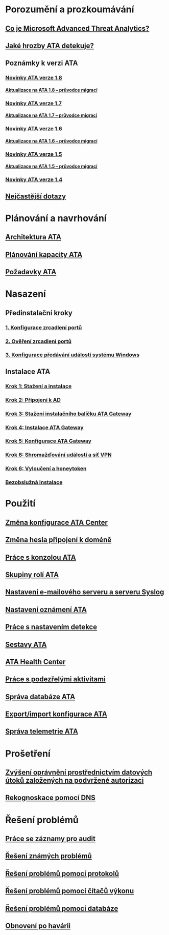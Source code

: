 # Porozumění a prozkoumávání
## [Co je Microsoft Advanced Threat Analytics?](what-is-ata.md)
## [Jaké hrozby ATA detekuje?](ata-threats.md)
## Poznámky k verzi ATA
### [Novinky ATA verze 1.8](whats-new-version-1.8.md)
#### [Aktualizace na ATA 1.8 – průvodce migrací](ata-update-1.8-migration-guide.md)
### [Novinky ATA verze 1.7](whats-new-version-1.7.md)
#### [Aktualizace na ATA 1.7 – průvodce migrací](ata-update-1.7-migration-guide.md)
### [Novinky ATA verze 1.6](whats-new-version-1.6.md)
#### [Aktualizace na ATA 1.6 – průvodce migrací](ata-update-1.6-migration-guide.md)
### [Novinky ATA verze 1.5](whats-new-version-1.5.md)
#### [Aktualizace na ATA 1.5 – průvodce migrací](ata-update-1.5-migration-guide.md)
### [Novinky ATA verze 1.4](whats-new-version-1.4.md)
## [Nejčastější dotazy](ata-technical-faq.md)
# Plánování a navrhování
## [Architektura ATA](ata-architecture.md)
## [Plánování kapacity ATA](ata-capacity-planning.md)
## [Požadavky ATA](ata-prerequisites.md)
# Nasazení
## Předinstalační kroky
### [1. Konfigurace zrcadlení portů](configure-port-mirroring.md)
### [2. Ověření zrcadlení portů](validate-port-mirroring.md)
### [3. Konfigurace předávání událostí systému Windows](configure-event-collection.md)
## Instalace ATA
### [Krok 1: Stažení a instalace](install-ata-step1.md)
### [Krok 2: Připojení k AD](install-ata-step2.md)
### [Krok 3: Stažení instalačního balíčku ATA Gateway](install-ata-step3.md)
### [Krok 4: Instalace ATA Gateway](install-ata-step4.md)
### [Krok 5: Konfigurace ATA Gateway](install-ata-step5.md)
### [Krok 6: Shromažďování událostí a síť VPN](install-ata-step6.md)
### [Krok 6: Vyloučení a honeytoken](install-ata-step6.md)
### [Bezobslužná instalace](ata-silent-installation.md)
# Použití
## [Změna konfigurace ATA Center](modifying-ata-center-configuration.md)
## [Změna hesla připojení k doméně](modifying-ata-config-dcpassword.md)
## [Práce s konzolou ATA](working-with-ata-console.md)
## [Skupiny rolí ATA](ata-role-groups.md)
## [Nastavení e-mailového serveru a serveru Syslog](setting-syslog-email-server-settings.md)
## [Nastavení oznámení ATA](setting-ata-alerts.md)
## [Práce s nastavením detekce](working-with-detection-settings.md)
## [Sestavy ATA](reports.md)
## [ATA Health Center](ata-health-center.md)
## [Práce s podezřelými aktivitami](working-with-suspicious-activities.md)
## [Správa databáze ATA](ata-database-management.md)
## [Export/import konfigurace ATA](ata-configuration-file.md)
## [Správa telemetrie ATA](manage-telemetry-settings.md)
# Prošetření
## [Zvýšení oprávnění prostřednictvím datových útoků založených na podvržené autorizaci](use-case-forged-pac.md)
## [Rekognoskace pomocí DNS](use-case-dns.md)
# Řešení problémů
## [Práce se záznamy pro audit](troubleshoot-audit.md)
## [Řešení známých problémů](troubleshooting-ata-known-errors.md)
## [Řešení problémů pomocí protokolů](troubleshooting-ata-using-logs.md)
## [Řešení problémů pomocí čítačů výkonu](troubleshooting-ata-using-perf-counters.md)
## [Řešení problémů pomocí databáze](troubleshooting-ata-using-ata-database.md)
## [Obnovení po havárii](disaster-recovery.md)
